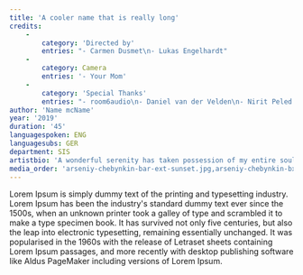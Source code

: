 ```yaml
---
title: 'A cooler name that is really long'
credits:
    -
        category: 'Directed by'
        entries: "- Carmen Dusmet\n- Lukas Engelhardt"
    -
        category: Camera
        entries: '- Your Mom'
    -
        category: 'Special Thanks'
        entries: "- room6audio\n- Daniel van der Velden\n- Nirit Peled \n- Tina Bastajian\n- Alex Walker\n- Diego Grandry\n- room6audio\n- Daniel van der Velden\n- Nirit Peled \n- Tina Bastajian\n- Alex Walker\n- Diego Grandry"
author: 'Name mcName'
year: '2019'
duration: '45'
languagespoken: ENG
languagesubs: GER
department: SIS
artistbio: 'A wonderful serenity has taken possession of my entire soul, like these sweet mornings of spring which I enjoy with my whole heart. I am alone, and feel the charm of existence in this spot, which was created for the bliss of souls like mine. I am so happy, my dear friend, so absorbed in the exquisite sense of mere tranquil existence, that I neglect my talents. I should be incapable of drawing a single stroke at the present moment; and yet I feel that I never was a greater artist than now.'
media_order: 'arseniy-chebynkin-bar-ext-sunset.jpg,arseniy-chebynkin-bxsermet.jpg,arseniy-chebynkin-mitch-murder-album-cover-by-arsenixc.jpg,arseniy-chebynkin-sermetch.jpg'
---
```


Lorem Ipsum is simply dummy text of the printing and typesetting industry. Lorem Ipsum has been the industry's standard dummy text ever since the 1500s, when an unknown printer took a galley of type and scrambled it to make a type specimen book. It has survived not only five centuries, but also the leap into electronic typesetting, remaining essentially unchanged. It was popularised in the 1960s with the release of Letraset sheets containing Lorem Ipsum passages, and more recently with desktop publishing software like Aldus PageMaker including versions of Lorem Ipsum.